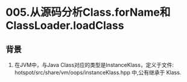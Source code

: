 # 005.从源码分析Class.forName和ClassLoader.loadClass
## 背景
1. 在JVM中，与Java Class对应的类型是InstanceKlass，定义于文件: hotspot/src/share/vm/oops/instanceKlass.hpp 中,公有继承于 Klass.
